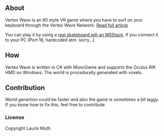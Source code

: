 ## About
Vertex Wave is an 80 style VR game where you have to surf on your keyboard through the Vertex Wave Network.
[Read full article](about)

You can play it by using a [real skateboard wih an M5Stack](m5stack), if you connect it to your PC (Port 16, hardcoded atm. sorry...)

## How
Vertex Wave is written in C# with MonoGame and supports the Oculus Rift HMD on Windows.
The world is procedurally generated with voxels.

## Contribution
World genertion could be faster and also the game is sometimes a bit laggy.
If you know how to fix this, feel free to contribute.

### License
Copyright Laurin Muth
